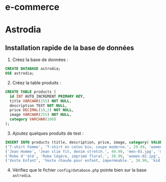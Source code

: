 # e-commerce

# Astrodia

## Installation rapide de la base de données

1. Créez la base de données :
```sql
CREATE DATABASE astrodia;
USE astrodia;
```
2. Créez la table produits :
```sql
CREATE TABLE products (
  id INT AUTO_INCREMENT PRIMARY KEY,
  title VARCHAR(255) NOT NULL,
  description TEXT NOT NULL,
  price DECIMAL(10,2) NOT NULL,
  image VARCHAR(255) NOT NULL,
  category VARCHAR(100)
);
```
3. Ajoutez quelques produits de test :
```sql
INSERT INTO products (title, description, price, image, category) VALUES
('T-shirt Femme', 'T-shirt en coton bio, coupe moderne.', 29.99, 'women-01.jpg', 'women'),
('Jean Homme', 'Jean slim fit, denim stretch.', 49.99, 'men-01.jpg', 'men'),
('Robe d''été', 'Robe légère, imprimé floral.', 39.99, 'women-02.jpg', 'women'),
('Veste Enfant', 'Veste chaude pour enfant, imperméable.', 34.99, 'kid-01.jpg', 'kids');
```

4. Vérifiez que le fichier `config/database.php` pointe bien sur la base `astrodia`.